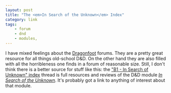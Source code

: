 ```yaml
---
layout: post
title: "The <em>In Search of the Unknown</em> Index"
category: link
tags:
    - forum
    - dnd
    - modules,
---
```


I have mixed feelings about the [Dragonfoot][] forums. They are a pretty great resource for all things old-school D&D. On the other hand they are also filled with all the horribleness one finds in a forum of reasonable size. Still, I don't think there is a better source for stuff like this: the ["B1 - In Search of Unknown" index][dragonfoot-b1] thread is full resources and reviews of the D&D module [_In Search of the Unknown_][b1]. It's probably got a link to anything of interest about that module.


[dragonfoot]: http://www.dragonsfoot.org/
[dragonfoot-b1]: http://www.dragonsfoot.org/forums/viewtopic.php?f=15&t=40165
[b1]: http://en.wikipedia.org/wiki/In_Search_of_the_Unknown
